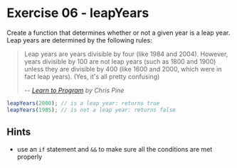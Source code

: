 # Exercise 06 - leapYears

Create a function that determines whether or not a given year is a leap year.
Leap years are determined by the following rules:

> Leap years are years divisible by four (like 1984 and 2004). However, years
> divisible by 100 are not leap years (such as 1800 and 1900) unless they are
> divisible by 400 (like 1600 and 2000, which were in fact leap years). (Yes,
> it's all pretty confusing)
>
> -- <cite>[Learn to Program](https://pine.fm/LearnToProgram/chap_06.html) by
> Chris Pine</cite>

```javascript
leapYears(2000); // is a leap year: returns true
leapYears(1985); // is not a leap year: returns false
```

## Hints

-   use an `if` statement and `&&` to make sure all the conditions are met
    properly
